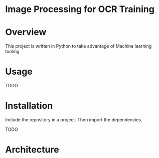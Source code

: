 Image Processing for OCR Training
=================================

# Overview

This project is written in Python to take advantage of Machine learning tooling

# Usage

TODO

# Installation

Include the repository in a project.  Then import the dependencies.

TODO

# Architecture